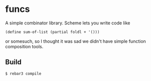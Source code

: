 funcs
=====

A simple combinator library. Scheme lets you write code like

`(define sum-of-list (partial foldl + '()))`

or somesuch, so I thought it was sad we didn't have simple function composition
tools.

Build
-----

    $ rebar3 compile
